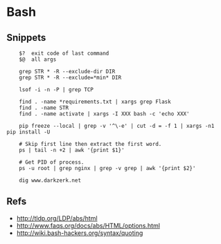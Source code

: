 # Bash


## Snippets

~~~~
    $?  exit code of last command
    $@  all args    
~~~~


~~~~
    grep STR * -R --exclude-dir DIR
    grep STR * -R --exclude=*min* DIR
    
    lsof -i -n -P | grep TCP
    
    find . -name *requirements.txt | xargs grep Flask
    find . -name STR
    find . -name activate | xargs -I XXX bash -c 'echo XXX'

    pip freeze --local | grep -v '^\-e' | cut -d = -f 1 | xargs -n1 pip install -U
    
    # Skip first line then extract the first word.
    ps | tail -n +2 | awk '{print $1}'
    
    # Get PID of process.
    ps -u root | grep nginx | grep -v grep | awk '{print $2}'
    
    dig www.darkzerk.net
~~~~


## Refs

- http://tldp.org/LDP/abs/html
- http://www.faqs.org/docs/abs/HTML/options.html
- http://wiki.bash-hackers.org/syntax/quoting
